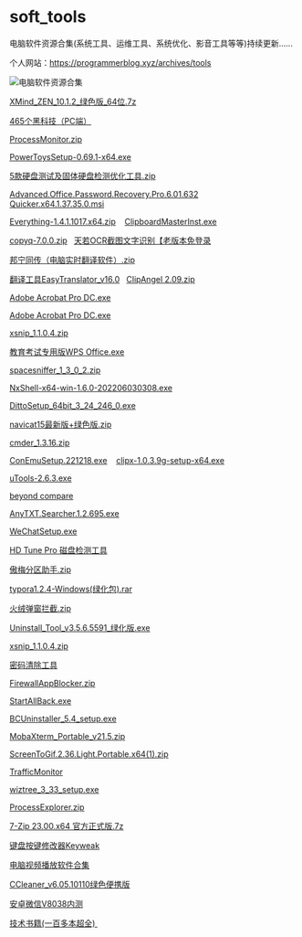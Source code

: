 # soft_tools
电脑软件资源合集(系统工具、运维工具、系统优化、影音工具等等)持续更新......

个人网站：https://programmerblog.xyz/archives/tools


![电脑软件资源合集](https://programmerblog.xyz/upload/2023/06/%E7%94%B5%E8%84%91%E8%BD%AF%E4%BB%B6%E8%B5%84%E6%BA%90%E5%90%88%E9%9B%86.png)


[XMind_ZEN_10.1.2_绿色版_64位.7z]( https://pan.quark.cn/s/3a4480b37270)

[465个黑科技（PC端）](https://pan.quark.cn/s/494f7a01a687)

[ProcessMonitor.zip](https://pan.quark.cn/s/f12af536241f)

[PowerToysSetup-0.69.1-x64.exe](https://pan.quark.cn/s/dec5d53a8f5b) 

[5款硬盘测试及固体硬盘检测优化工具.zip](https://pan.quark.cn/s/5e08fd3ad1ee) 

[Advanced.Office.Password.Recovery.Pro.6.01.632](https://pan.quark.cn/s/fbb3972f6633) 
 
[Quicker.x64.1.37.35.0.msi](https://pan.quark.cn/s/430b9172677b) 

[Everything-1.4.1.1017.x64.zip](https://pan.quark.cn/s/568d5d6c78b8) 
 
[ClipboardMasterInst.exe](https://pan.quark.cn/s/41b9109d2a6f)

[copyq-7.0.0.zip](https://pan.quark.cn/s/2c8606808329)
 
[天若OCR截图文字识别【老版本免登录](https://pan.quark.cn/s/f02062eb1000)

[邦宁同传（电脑实时翻译软件）.zip](https://pan.quark.cn/s/7793a0ee7402)

[翻译工具EasyTranslator_v16.0](https://pan.quark.cn/s/9476e6285596)
 
[ClipAngel 2.09.zip](https://pan.quark.cn/s/d6606c8ab7ea)

[Adobe Acrobat Pro DC.exe](https://pan.quark.cn/s/42a3464338d4)

[Adobe Acrobat Pro DC.exe](https://pan.quark.cn/s/42a3464338d4)

[xsnip_1.1.0.4.zip](https://pan.quark.cn/s/6a2768563d60)

[教育考试专用版WPS Office.exe](https://pan.quark.cn/s/57a6cbba321c)

[spacesniffer_1_3_0_2.zip](https://pan.quark.cn/s/a5811274ce22)

[NxShell-x64-win-1.6.0-202206030308.exe](https://pan.quark.cn/s/ea8e747293fd)

[DittoSetup_64bit_3_24_246_0.exe](https://pan.quark.cn/s/81cf2eb1d25b)

[navicat15最新版+绿色版.zip](https://pan.quark.cn/s/eac3ddcf1afe) 

[cmder_1.3.16.zip](https://pan.quark.cn/s/314f6482faed) 

[ConEmuSetup.221218.exe](https://pan.quark.cn/s/7bcf2c3db374) 
 
[clipx-1.0.3.9g-setup-x64.exe](https://pan.quark.cn/s/de2f9406a647) 

[uTools-2.6.3.exe](https://pan.quark.cn/s/6c3d44416493) 

[beyond compare](https://pan.quark.cn/s/724b2279b17c)  

[AnyTXT.Searcher.1.2.695.exe](https://pan.quark.cn/s/37afab00d654)  

[WeChatSetup.exe](https://pan.quark.cn/s/9dcf9a052da2)  

[HD Tune Pro 磁盘检测工具](https://pan.quark.cn/s/84a537e11fa2)  

[傲梅分区助手.zip](https://pan.quark.cn/s/481a9758d811)   

[typora1.2.4-Windows(绿化包).rar](https://pan.quark.cn/s/583a685461e8)   

[火绒弹窗拦截.zip](https://pan.quark.cn/s/997f9bce6617)   

[Uninstall_Tool_v3.5.6.5591_绿化版.exe](https://pan.quark.cn/s/a8e49d150826)   

[xsnip_1.1.0.4.zip](https://pan.quark.cn/s/0119a51a74c2)   


[密码清除工具](https://pan.quark.cn/s/92519de71b1d)   

[FirewallAppBlocker.zip](https://pan.quark.cn/s/3f88459475ef)   

[StartAllBack.exe](https://pan.quark.cn/s/e337e88070cd)   

[BCUninstaller_5.4_setup.exe](https://pan.quark.cn/s/29a10ef262c0)  

[MobaXterm_Portable_v21.5.zip](https://pan.quark.cn/s/4fb56d9f5b36)  

[ScreenToGif.2.36.Light.Portable.x64(1).zip](https://pan.quark.cn/s/2b4e1147c740)  

[TrafficMonitor](https://pan.quark.cn/s/babc4a73ca50)  

[wiztree_3_33_setup.exe](https://pan.quark.cn/s/a1db191e38d7)  

[ProcessExplorer.zip](https://pan.quark.cn/s/5ee0f89da1e7)  

[7-Zip 23.00.x64 官方正式版.7z](https://pan.quark.cn/s/39f863c67e14)  

[键盘按键修改器Keyweak](https://pan.quark.cn/s/83dc53039af5)  

[电脑视频播放软件合集](https://pan.quark.cn/s/f97b19ec1d95)  

[CCleaner_v6.05.10110绿色便携版](https://pan.quark.cn/s/924761814a9f)   

[安卓微信V8038内测](https://pan.quark.cn/s/9f51d06c49a9)   

[技术书籍(一百多本超全) ](https://pan.quark.cn/s/a8c53e574e2d)    



 











 


